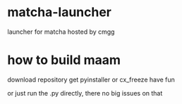 # matcha-launcher
launcher for matcha hosted by cmgg

# how to build maam

download repository
get pyinstaller or cx_freeze
have fun

or just run the .py directly, there no big issues on that
